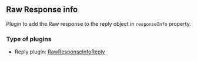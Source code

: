 ## Raw Response info

Plugin to add the Raw response to the reply object in `responseInfo` property.

### Type of plugins

- Reply plugin: [RawResponseInfoReply](./raw-response-info.reply.ts)
